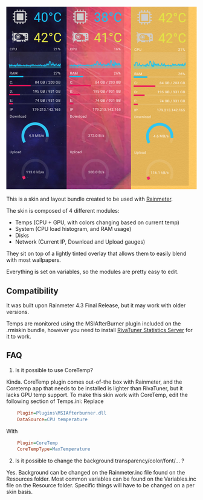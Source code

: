 ![image](https://github.com/magroski/miami-vice-meters/blob/master/sample.png)

This is a skin and layout bundle created to be used with [Rainmeter](https://www.rainmeter.net/).

The skin is composed of 4 different modules:
- Temps (CPU + GPU, with colors changing based on current temp)
- System (CPU load histogram, and RAM usage)
- Disks
- Network (Current IP, Download and Upload gauges)

They sit on top of a lightly tinted overlay that allows them to easily blend with most wallpapers.

Everything is set on variables, so the modules are pretty easy to edit.


## Compatibility 

It was built upon Rainmeter 4.3 Final Release, but it may work with older versions.

Temps are monitored using the MSIAfterBurner plugin included on the .rmiskin bundle, however you need to install [RivaTuner Statistics Server](https://www.guru3d.com/files-details/rtss-rivatuner-statistics-server-download.html) for it to work.

## FAQ

1. Is it possible to use CoreTemp?

Kinda. CoreTemp plugin comes out-of-the box with Rainmeter, and the Coretemp app that needs to be installed is lighter than RivaTuner, but it lacks GPU temp support. To make this skin work with CoreTemp, edit the following section of Temps.ini:
Replace
```ini
    Plugin=Plugins\MSIAfterburner.dll
    DataSource=CPU temperature
```
With
```ini
    Plugin=CoreTemp
    CoreTempType=MaxTemperature
```

2. Is it possible to change the background transparency/color/font/... ?

Yes. Background can be changed on the Rainmeter.inc file found on the Resources folder. Most common variables can be found on the Variables.inc file on the Resource folder. Specific things will have to be changed on a per skin basis.